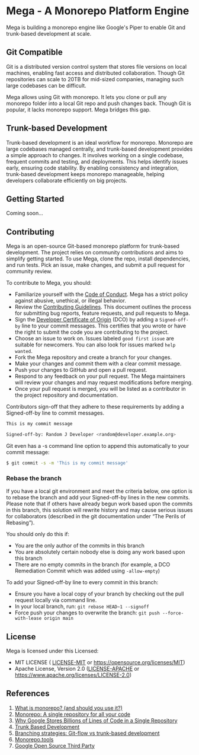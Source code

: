 # Mega - A Monorepo Platform Engine

Mega is building a monorepo engine like Google's Piper to enable Git and trunk-based development at scale.

## Git Compatible

Git is a distributed version control system that stores file versions on local machines, enabling fast access and distributed collaboration. Though Git repositories can scale to 20TB for mid-sized companies, managing such large codebases can be difficult.

Mega allows using Git with monorepo. It lets you clone or pull any monorepo folder into a local Git repo and push changes back. Though Git is popular, it lacks monorepo support. Mega bridges this gap.

## Trunk-based Development

Trunk-based development is an ideal workflow for monorepo. Monorepo are large codebases managed centrally, and trunk-based development provides a simple approach to changes. It involves working on a single codebase, frequent commits and testing, and deployments. This helps identify issues early, ensuring code stability. By enabling consistency and integration, trunk-based development keeps monorepo manageable, helping developers collaborate efficiently on big projects.

## Getting Started

Coming soon...

## Contributing

Mega is an open-source Git-based monorepo platform for trunk-based development. The project relies on community contributions and aims to simplify getting started. To use Mega, clone the repo, install dependencies, and run tests. Pick an issue, make changes, and submit a pull request for community review.

To contribute to Mega, you should:

- Familiarize yourself with the [Code of Conduct](CODE-OF-CONDUCT.md). Mega has a strict policy against abusive, unethical, or illegal behavior.
- Review the [Contributing Guidelines](CONTRIBUTING.md). This document outlines the process for submitting bug reports, feature requests, and pull requests to Mega.
- Sign the [Developer Certificate of Origin](https://developercertificate.org) (DCO) by adding a `Signed-off-by` line to your commit messages. This certifies that you wrote or have the right to submit the code you are contributing to the project.
- Choose an issue to work on. Issues labeled `good first issue` are suitable for newcomers. You can also look for issues marked `help wanted`.
- Fork the Mega repository and create a branch for your changes.
- Make your changes and commit them with a clear commit message.
- Push your changes to GitHub and open a pull request.
- Respond to any feedback on your pull request. The Mega maintainers will review your changes and may request modifications before merging.
- Once your pull request is merged, you will be listed as a contributor in the project repository and documentation.

Contributors sign-off that they adhere to these requirements by adding a Signed-off-by line to commit messages.

```bash
This is my commit message

Signed-off-by: Random J Developer <random@developer.example.org>
```

Git even has a -s command line option to append this automatically to your commit message:

```bash
$ git commit -s -m 'This is my commit message'
```

### Rebase the branch

If you have a local git environment and meet the criteria below, one option is to rebase the branch and add your Signed-off-by lines in the new commits. Please note that if others have already begun work based upon the commits in this branch, this solution will rewrite history and may cause serious issues for collaborators (described in the git documentation under “The Perils of Rebasing”).

You should only do this if:

- You are the only author of the commits in this branch
- You are absolutely certain nobody else is doing any work based upon this branch
- There are no empty commits in the branch (for example, a DCO Remediation Commit which was added using `-allow-empty`)

To add your Signed-off-by line to every commit in this branch:

- Ensure you have a local copy of your branch by checking out the pull request locally via command line.
- In your local branch, run: `git rebase HEAD~1 --signoff`
- Force push your changes to overwrite the branch: `git push --force-with-lease origin main`

## License

Mega is licensed under this Licensed:

- MIT LICENSE ( [LICENSE-MIT](LICENSE-MIT) or https://opensource.org/licenses/MIT)
- Apache License, Version 2.0 ([LICENSE-APACHE](LICENSE-APACHE) or https://www.apache.org/licenses/LICENSE-2.0)

## References

1. [What is monorepo? (and should you use it?)](https://semaphoreci.com/blog/what-is-monorepo)
2. [Monorepo: A single repository for all your code](https://medium.com/@mattklein123/monorepo-a-single-repository-for-all-your-code-86a852bff054)
3. [Why Google Stores Billions of Lines of Code in a Single Repository](https://cacm.acm.org/magazines/2016/7/204032-why-google-stores-billions-of-lines-of-code-in-a-single-repository)
4. [Trunk Based Development](https://trunkbaseddevelopment.com/)
5. [Branching strategies: Git-flow vs trunk-based development](https://www.devbridge.com/articles/branching-strategies-git-flow-vs-trunk-based-development/)
6. [Monorepo.tools](https://monorepo.tools/)
7. [Google Open Source Third Party](https://opensource.google/documentation/reference/thirdparty)